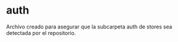 # auth
Archivo creado para asegurar que la subcarpeta auth de stores sea detectada por el repositorio.